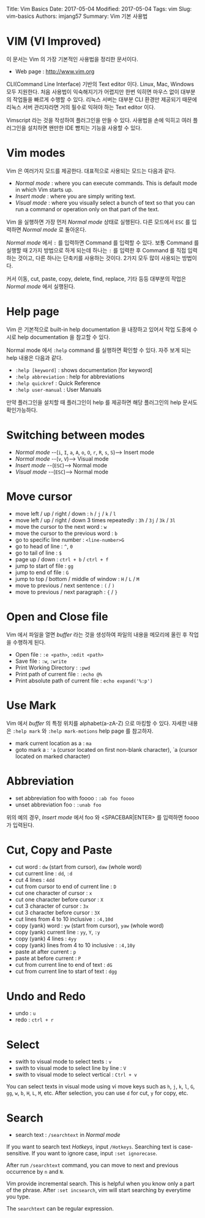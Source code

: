 Title: Vim Basics
Date: 2017-05-04
Modified: 2017-05-04
Tags: vim
Slug: vim-basics
Authors: imjang57
Summary: Vim 기본 사용법

# VIM (VI Improved)

이 문서는 Vim 의 가장 기본적인 사용법을 정리한 문서이다.

- Web page : http://www.vim.org

CLI(Command Line Interface) 기반의 Text editor 이다. Linux, Mac, Windows 모두 지원한다. 처음 사용법이 익숙해지기가 어렵지만 한번 익히면 마우스 없이 대부분의 작업들을 빠르게 수행할 수 있다. 리눅스 서버는 대부분 CLI 환경만 제공되기 때문에 리눅스 서버 관리자라면 거의 필수로 익혀야 하는 Text editor 이다.

Vimscript 라는 것을 작성하여 플러그인을 만들 수 있다. 사용법을 손에 익히고 여러 플러그인을 설치하면 왠만한 IDE 뺨치는 기능을 사용할 수 있다.

# Vim modes

Vim 은 여러가지 모드를 제공한다. 대표적으로 사용되는 모드는 다음과 같다.

- _Normal mode_ : where you can execute commands. This is default mode in which Vim starts up.
- _Insert mode_ : where you are simply writing text.
- _Visual mode_ : where you visually select a bunch of text so that you can run a command or operation only on that part of the text.

Vim 을 실행하면 가장 먼저 _Normal mode_ 상태로 실행된다. 다른 모드에서 `ESC` 를 입력하면 _Normal mode_ 로 돌아온다.

_Normal mode_ 에서 `:` 를 입력하면 Command 를 입력할 수 있다. 보통 Command 를 실행할 때 2가지 방법으로 하게 되는데 하나는 `:` 를 입력한 후 Command 를 직접 입력하는 것이고, 다른 하나는 단축키를 사용하는 것이다. 2가지 모두 많이 사용되는 방법이다.

커서 이동, cut, paste, copy, delete, find, replace, 기타 등등 대부분의 작업은 _Normal mode_ 에서 실행된다.

# Help page

Vim 은 기본적으로 built-in help documentation 을 내장하고 있어서 작업 도중에 수시로 help documentation 을 참고할 수 있다.

Normal mode 에서 `:help` command 를 실행하면 확인할 수 있다. 자주 보게 되는 help 내용은 다음과 같다.

- `:help [keyword]` : shows documentation [for keyword]
- `:help abbreviation` : help for abbreviations
- `:help quickref` : Quick Reference
- `:help user-manual` : User Manuals

만약 플러그인을 설치할 때 플러그인이 help 를 제공하면 해당 플러그인의 help 문서도 확인가능하다.

# Switching between modes

- _Normal mode_ --(`i`, `I`, `a`, `A`, `o`, `O`, `r`, `R`, `s`, `S`)--> Insert mode
- _Normal mode_ --(`v`, `V`)--> Visual mode
- _Insert mode_ --(`ESC`)--> Normal mode
- _Visual mode_ --(`ESC`)--> Normal mode

# Move cursor

- move left / up / right / down : `h` / `j` / `k` / `l`
- move left / up / right / down 3 times repeatedly : `3h` / `3j` / `3k` / `3l`
- move the cursor to the next word : `w`
- move the cursor to the previous word : `b`
- go to specific line number : `<line-number>G`
- go to head of line : `^`, `0`
- go to tail of line : `$`
- page up / down : `ctrl + b` / `ctrl + f`
- jump to start of file : `gg`
- jump to end of file : `G`
- jump to top / bottom / middle of window : `H` / `L` / `M`
- move to previous / next sentence : `(` / `)`
- move to previous / next paragraph : `{` / `}`

# Open and Close file

Vim 에서 파일을 열면 _buffer_ 라는 것을 생성하여 파일의 내용을 메모리에 올린 후 작업을 수행하게 된다.

- Open file : `:e <path>`, `:edit <path>`
- Save file : `:w`, `:write`
- Print Working Directory : `:pwd`
- Print path of current file : `:echo @%`
- Print absolute path of current file : `echo expand('%:p')`

# Use Mark

Vim 에서 _buffer_ 의 특정 위치를 alphabet(a-zA-Z) 으로 마킹할 수 있다. 자세한 내용은 `:help mark` 와 `:help mark-motions` help page 를 참고하자.

- mark current location as a : `ma`
- goto mark a : `'a` (cursor located on first non-blank character), `a (cursor located on marked character)

# Abbreviation

- set abbreviation foo with foooo : `:ab foo foooo`
- unset abbreviation foo : `:unab foo`

위의 예의 경우, _Insert mode_  에서 foo 와 <SPACEBAR|ENTER> 를 입력하면 foooo 가 입력된다.

# Cut, Copy and Paste

- cut word : `dw` (start from cursor), `daw` (whole word)
- cut current line : `dd`, `:d`
- cut 4 lines : `4dd`
- cut from cursor to end of current line : `D`
- cut one character of cursor : `x`
- cut one character before cursor : `X`
- cut 3 character of cursor : `3x`
- cut 3 character before cursor : `3X`
- cut lines from 4 to 10 inclusive : `:4,10d`
- copy (yank) word : `yw` (start from cursor), `yaw` (whole word)
- copy (yank) current line : `yy`, `Y`, `:y`
- copy (yank) 4 lines : `4yy`
- copy (yank) lines from 4 to 10 inclusive : `:4,10y`
- paste at after current : `p`
- paste at before current : `P`
- cut from current line to end of text : `dG`
- cut from current line to start of text : `dgg`

# Undo and Redo

- undo : `u`
- redo : `ctrl + r`

# Select

- swith to visual mode to select texts : `v`
- swith to visual mode to select line by line : `V`
- swith to visual mode to select vertical : `Ctrl + v`

You can select texts in visual mode using vi move keys such as `h`, `j`, `k`, `l`, `G`, `gg`, `w`, `b`, `H`, `L`, `M`, etc. After selection, you can use `d` for cut, `y` for copy, etc.

# Search

- search text : `/searchtext` in _Normal mode_

If you want to search text _Hotkeys_, input `/Hotkeys`. Searching text is case-sensitive. If you want to ignore case, input `:set ignorecase`.

After run `/searchtext` command, you can move to next and previous occurrence by `n` and `N`.

Vim provide incremental search. This is helpful when you know only a part of the phrase. After `:set incsearch`, vim will start searching by everytime you type.

The `searchtext` can be regular expression.

